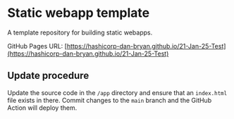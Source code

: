# Static webapp template

A template repository for building static webapps.

GitHub Pages URL: [https://hashicorp-dan-bryan.github.io/21-Jan-25-Test](https://hashicorp-dan-bryan.github.io/21-Jan-25-Test)

## Update procedure

Update the source code in the `/app` directory and ensure that an `index.html` file exists in there. Commit changes to the `main` branch and the GitHub Action will deploy them.